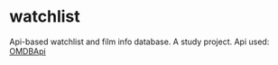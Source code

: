 # watchlist
Api-based watchlist and film info database. A study project.
Api used: [OMDBApi]((http://www.omdbapi.com))
